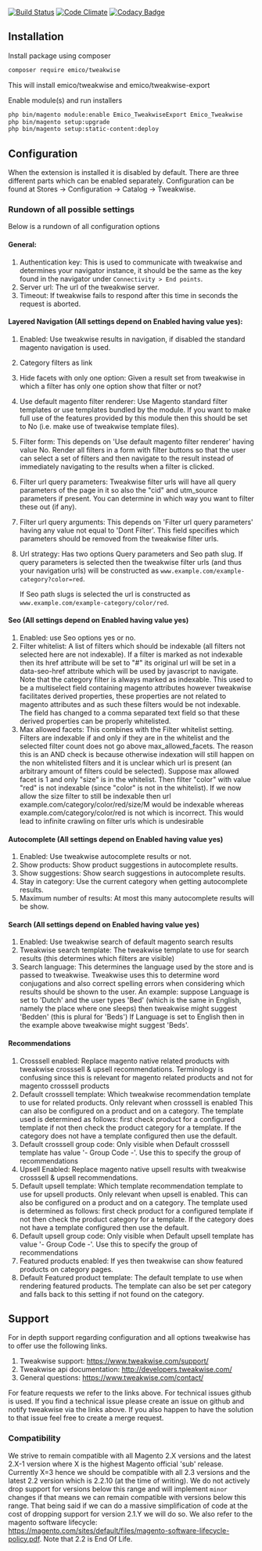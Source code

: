 [![Build Status](https://travis-ci.org/EmicoEcommerce/Magento2Tweakwise.svg?branch=master)](https://travis-ci.org/EmicoEcommerce/Magento2Tweakwise)
[![Code Climate](https://codeclimate.com/github/EmicoEcommerce/Magento2Tweakwise.png)](https://codeclimate.com/github/EmicoEcommerce/Magento2Tweakwise)
[![Codacy Badge](https://api.codacy.com/project/badge/Grade/a273bc8c5317438c9d18c6f2c2c67c3f)](https://www.codacy.com/app/Fgruntjes/Magento2Tweakwise?utm_source=github.com&amp;utm_medium=referral&amp;utm_content=EmicoEcommerce/Magento2Tweakwise&amp;utm_campaign=Badge_Grade)

## Installation
Install package using composer
```sh
composer require emico/tweakwise
```
This will install emico/tweakwise and emico/tweakwise-export

Enable module(s) and run installers
```sh
php bin/magento module:enable Emico_TweakwiseExport Emico_Tweakwise
php bin/magento setup:upgrade
php bin/magento setup:static-content:deploy
```

## Configuration
When the extension is installed it is disabled by default. There are three different parts which can be enabled separately. Configuration can be found at Stores -> Configuration -> Catalog -> Tweakwise.

### Rundown of all possible settings
Below is a rundown of all configuration options

#### General:
1) Authentication key: This is used to communicate with tweakwise and determines your navigator instance, it should be the same as the key found in the navigator under `Connectivity > End points`.
2) Server url: The url of the tweakwise server.
3) Timeout: If tweakwise fails to respond after this time in seconds the request is aborted.

#### Layered Navigation (All settings depend on Enabled having value yes):
1) Enabled: Use tweakwise results in navigation, if disabled the standard magento navigation is used.
2) Category filters as link
3) Hide facets with only one option: Given a result set from tweakwise in which a filter has only one option show that filter or not?
4) Use default magento filter renderer: Use Magento standard filter templates or use templates bundled by the module.
   If you want to make full use of the features provided by this module then this should be set to No (i.e. make use of tweakwise template files).
5) Filter form: This depends on 'Use default magento filter renderer' having value No. Render all filters in a form with filter buttons so that the user can select a set of filters and then navigate to the result instead of immediately navigating to the results when a filter is clicked.
6) Filter url query parameters: Tweakwise filter urls will have all query parameters of the page in it so also the "cid" and utm_source parameters if present.
   You can determine in which way you want to filter these out (if any).
7) Filter url query arguments: This depends on 'Filter url query parameters' having any value not equal to 'Dont Filter'. This field specifies which parameters should be removed from the tweakwise filter urls.
8) Url strategy: Has two options Query parameters and Seo path slug. If query parameters is selected then the tweakwise filter urls (and thus your navigation urls) will be constructed as
    `www.example.com/example-category?color=red`.
    
    If Seo path slugs is selected the url is constructed as `www.example.com/example-category/color/red`.

#### Seo (All settings depend on Enabled having value yes)
1) Enabled: use Seo options yes or no.
2) Filter whitelist: A list of filters which should be indexable (all filters not selected here are not indexable). If a filter is marked as not indexable then its href attribute will be set to "#" its original url will be set in a data-seo-href attribute which will be used by javascript to navigate.
    Note that the category filter is always marked as indexable. This used to be a multiselect field containing magento attributes however tweakwise facilitates derived properties, these properties are not related to magento attributes and as such these filters would be not indexable.
    The field has changed to a comma separated text field so that these derived properties can be properly whitelisted.
3) Max allowed facets: This combines with the Filter whitelist setting. Filters are indexable if and only if they are in the whitelist and the selected filter count does not go above max_allowed_facets.
    The reason this is an AND check is because otherwise indexation will still happen on the non whitelisted filters and it is unclear which url is present (an arbitrary amount of filters could be selected).
    Suppose max allowed facet is 1 and only "size" is in the whitelist. Then filter "color" with value "red" is not indexable (since "color" is not in the whitelist).
    If we now allow the size filter to still be indexable then url example.com/category/color/red/size/M would be indexable whereas example.com/category/color/red is not which is incorrect.
    This would lead to infinite crawling on filter urls which is undesirable 
    
#### Autocomplete (All settings depend on Enabled having value yes)
1) Enabled: Use tweakwise autocomplete results or not.
2) Show products: Show product suggestions in autocomplete results.
3) Show suggestions: Show search suggestions in autocomplete results.
4) Stay in category: Use the current category when getting autocomplete results.
5) Maximum number of results: At most this many autocomplete results will be show.

#### Search (All settings depend on Enabled having value yes)
1) Enabled: Use tweakwise search of default magento search results
2) Tweakwise search template: The tweakwise template to use for search results (this determines which filters are visible)
3) Search language: This determines the language used by the store and is passed to tweakwise. Tweakwise uses this to determine word conjugations and also correct spelling errors when considering which results should be shown to the user.
    An example: suppose Language is set to 'Dutch' and the user types 'Bed' (which is the same in English, namely the place where one sleeps) then tweakwise might suggest 'Bedden' (this is plural for 'Beds')
    If Language is set to English then in the example above tweakwise might suggest 'Beds'.
    
#### Recommendations
1) Crosssell enabled: Replace magento native related products with tweakwise crosssell & upsell recommendations. Terminology is confusing since this is relevant for magento related products and not for magento crosssell products
2) Default crosssell template: Which tweakwise recommendation template to use for related products. Only relevant when crosssell is enabled
    This can also be configured on a product and on a category. The template used is determined as follows: first check product for a configured template if not then check the product category for a template. If the category does not have a template configured then use the default. 
3) Default crosssell group code: Only visible when Default crosssell template has value '- Group Code -'. Use this to specify the group of recommendations
4) Upsell Enabled: Replace magento native upsell results with tweakwise crosssell & upsell recommendations.
5) Default upsell template: Which template recommendation template to use for upsell products. Only relevant when upsell is enabled.
    This can also be configured on a product and on a category. The template used is determined as follows: first check product for a configured template if not then check the product category for a template. If the category does not have a template configured then use the default.
6) Default upsell group code:  Only visible when Default upsell template has value '- Group Code -'. Use this to specify the group of recommendations
7) Featured products enabled: If yes then tweakwise can show featured products on category pages.
8) Default Featured product template: The default template to use when rendering featured products.
    The template can also be set per category and falls back to this setting if not found on the category.
    
## Support
For in depth support regarding configuration and all options tweakwise has to offer use the following links.
1) Tweakwise support: https://www.tweakwise.com/support/
2) Tweakwise api documentation: http://developers.tweakwise.com/
3) General questions: https://www.tweakwise.com/contact/

For feature requests we refer to the links above.
For technical issues github is used. If you find a technical issue please create an issue on github and notify tweakwise via the links above. If you also happen to have the solution to that issue feel free to create a merge request.

### Compatibility
We strive to remain compatible with all Magento 2.X versions and the latest 2.X-1 version where X is the highest Magento official 'sub' release.
Currently X=3 hence we should be compatible with all 2.3 versions and the latest 2.2 version which is 2.2.10 (at the time of writing).
We do not actively drop support for versions below this range and will implement `minor` changes if that means we can remain compatible with versions below this range.
That being said if we can do a massive simplification of code at the cost of dropping support for version 2.1.Y we will do so.
We also refer to the magento software lifecycle: https://magento.com/sites/default/files/magento-software-lifecycle-policy.pdf.
Note that 2.2 is End Of Life.
